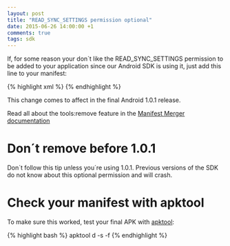 ```yaml
---
layout: post
title: "READ_SYNC_SETTINGS permission optional"
date: 2015-06-26 14:00:00 +1
comments: true
tags: sdk
---
```

If, for some reason your don´t like the READ_SYNC_SETTINGS permission to be added to your application since our Android SDK is using it, just add this line to your manifest:

{% highlight xml %}
<uses-permission
            android:name="android.permission.READ_SYNC_SETTINGS"
            tools:node="remove"
            tools:selector="com.sensorberg.sdk" />
{% endhighlight %}

This change comes to affect in the final Android 1.0.1 release.

Read all about the tools:remove feature in the <a href="http://tools.android.com/tech-docs/new-build-system/user-guide/manifest-merger#TOC-tools:node-markers">Manifest Merger documentation</a>


<div class="callout callout-alert">
    <h1><i class='fa fa-exclamation-triangle'></i>Don´t remove before 1.0.1</h1>
    <p>Don´t follow this tip unless you´re using 1.0.1. Previous versions of the SDK do not know about this optional permission and will crash.</p>
</div>

<!--more-->

<div class="callout callout-info">
    <h1><i class='fa fa-info-circle'></i>Check your manifest with apktool</h1>
    <p>To make sure this worked, test your final APK with <a href="http://ibotpeaches.github.io/Apktool/">apktool</a>:</p>
{% highlight bash %}
apktool d -s -f <your-apk-file>
{% endhighlight %}
</div>